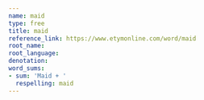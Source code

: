 ```yaml
---
name: maid
type: free
title: maid
reference_link: https://www.etymonline.com/word/maid
root_name: 
root_language: 
denotation: 
word_sums:
- sum: 'Maid + '
  respelling: maid
---
```

